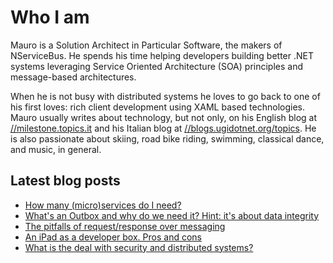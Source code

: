 # Who I am

Mauro is a Solution Architect in Particular Software, the makers of NServiceBus. He spends his time helping developers building better .NET systems leveraging Service Oriented Architecture (SOA) principles and message-based architectures.

When he is not busy with distributed systems he loves to go back to one of his first loves: rich client development using XAML based technologies. Mauro usually writes about technology, but not only, on his English blog at [//milestone.topics.it](https://milestone.topics.it) and his Italian blog at [//blogs.ugidotnet.org/topics](https://blogs.ugidotnet.org/topics). He is also passionate about skiing, road bike riding, swimming, classical dance, and music, in general.

## Latest blog posts

<!--START_SECTION:feed-->
* [How many (micro)services do I need?](https:&#x2F;&#x2F;milestone.topics.it&#x2F;2023&#x2F;03&#x2F;15&#x2F;how-many-services.html)
* [What&#39;s an Outbox and why do we need it? Hint: it&#39;s about data integrity](https:&#x2F;&#x2F;milestone.topics.it&#x2F;2023&#x2F;02&#x2F;07&#x2F;outbox-what-and-why.html)
* [The pitfalls of request&#x2F;response over messaging](https:&#x2F;&#x2F;milestone.topics.it&#x2F;2023&#x2F;01&#x2F;19&#x2F;pitfalls-of-request-response-over-messaging.html)
* [An iPad as a developer box. Pros and cons](https:&#x2F;&#x2F;milestone.topics.it&#x2F;2023&#x2F;01&#x2F;12&#x2F;develop-on-ipad.html)
* [What is the deal with security and distributed systems?](https:&#x2F;&#x2F;milestone.topics.it&#x2F;2022&#x2F;11&#x2F;01&#x2F;security-and-soa.html)
<!--END_SECTION:feed-->
